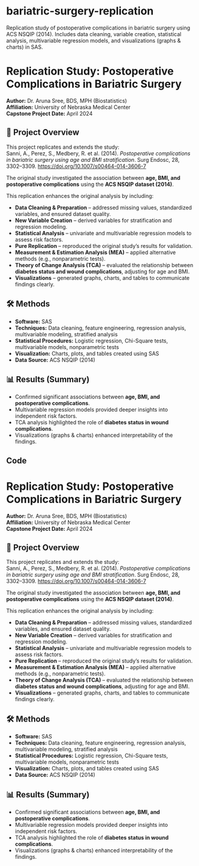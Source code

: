 # bariatric-surgery-replication
Replication study of postoperative complications in bariatric surgery using ACS NSQIP (2014). Includes data cleaning, variable creation, statistical analysis, multivariable regression models, and visualizations (graphs &amp; charts) in SAS.
# Replication Study: Postoperative Complications in Bariatric Surgery

**Author:** Dr. Aruna Sree, BDS, MPH (Biostatistics)  
**Affiliation:** University of Nebraska Medical Center  
**Capstone Project Date:** April 2024  

## 📌 Project Overview
This project replicates and extends the study:  
Sanni, A., Perez, S., Medbery, R. et al. (2014). *Postoperative complications in bariatric surgery using age and BMI stratification*. Surg Endosc, 28, 3302–3309. https://doi.org/10.1007/s00464-014-3606-7  

The original study investigated the association between **age, BMI, and postoperative complications** using the **ACS NSQIP dataset (2014)**.  

This replication enhances the original analysis by including:  
- **Data Cleaning & Preparation** – addressed missing values, standardized variables, and ensured dataset quality.  
- **New Variable Creation** – derived variables for stratification and regression modeling.  
- **Statistical Analysis** – univariate and multivariable regression models to assess risk factors.  
- **Pure Replication** – reproduced the original study’s results for validation.  
- **Measurement & Estimation Analysis (MEA)** – applied alternative methods (e.g., nonparametric tests).  
- **Theory of Change Analysis (TCA)** – evaluated the relationship between **diabetes status and wound complications**, adjusting for age and BMI.  
- **Visualizations** – generated graphs, charts, and tables to communicate findings clearly.  

## 🛠 Methods
- **Software:** SAS  
- **Techniques:** Data cleaning, feature engineering, regression analysis, multivariable modeling, stratified analysis  
- **Statistical Procedures:** Logistic regression, Chi-Square tests, multivariable models, nonparametric tests  
- **Visualization:** Charts, plots, and tables created using SAS  
- **Data Source:** ACS NSQIP (2014)  

## 📊 Results (Summary)
- Confirmed significant associations between **age, BMI, and postoperative complications**.  
- Multivariable regression models provided deeper insights into independent risk factors.  
- TCA analysis highlighted the role of **diabetes status in wound complications**.  
- Visualizations (graphs & charts) enhanced interpretability of the findings.

## Code 
# Replication Study: Postoperative Complications in Bariatric Surgery

**Author:** Dr. Aruna Sree, BDS, MPH (Biostatistics)  
**Affiliation:** University of Nebraska Medical Center  
**Capstone Project Date:** April 2024  

## 📌 Project Overview
This project replicates and extends the study:  
Sanni, A., Perez, S., Medbery, R. et al. (2014). *Postoperative complications in bariatric surgery using age and BMI stratification*. Surg Endosc, 28, 3302–3309. https://doi.org/10.1007/s00464-014-3606-7  

The original study investigated the association between **age, BMI, and postoperative complications** using the **ACS NSQIP dataset (2014)**.  

This replication enhances the original analysis by including:  
- **Data Cleaning & Preparation** – addressed missing values, standardized variables, and ensured dataset quality.  
- **New Variable Creation** – derived variables for stratification and regression modeling.  
- **Statistical Analysis** – univariate and multivariable regression models to assess risk factors.  
- **Pure Replication** – reproduced the original study’s results for validation.  
- **Measurement & Estimation Analysis (MEA)** – applied alternative methods (e.g., nonparametric tests).  
- **Theory of Change Analysis (TCA)** – evaluated the relationship between **diabetes status and wound complications**, adjusting for age and BMI.  
- **Visualizations** – generated graphs, charts, and tables to communicate findings clearly.  

## 🛠 Methods
- **Software:** SAS  
- **Techniques:** Data cleaning, feature engineering, regression analysis, multivariable modeling, stratified analysis  
- **Statistical Procedures:** Logistic regression, Chi-Square tests, multivariable models, nonparametric tests  
- **Visualization:** Charts, plots, and tables created using SAS  
- **Data Source:** ACS NSQIP (2014)  

## 📊 Results (Summary)
- Confirmed significant associations between **age, BMI, and postoperative complications**.  
- Multivariable regression models provided deeper insights into independent risk factors.  
- TCA analysis highlighted the role of **diabetes status in wound complications**.  
- Visualizations (graphs & charts) enhanced interpretability of the findings.  



